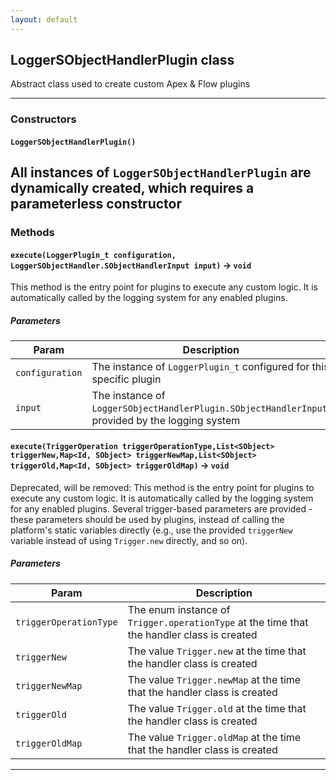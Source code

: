 ```yaml
---
layout: default
---
```


## LoggerSObjectHandlerPlugin class

Abstract class used to create custom Apex &amp; Flow plugins

---

### Constructors

#### `LoggerSObjectHandlerPlugin()`

## All instances of `LoggerSObjectHandlerPlugin` are dynamically created, which requires a parameterless constructor

### Methods

#### `execute(LoggerPlugin_t configuration, LoggerSObjectHandler.SObjectHandlerInput input)` → `void`

This method is the entry point for plugins to execute any custom logic. It is automatically called by the logging system for any enabled plugins.

##### Parameters

| Param           | Description                                                                                      |
| --------------- | ------------------------------------------------------------------------------------------------ |
| `configuration` | The instance of `LoggerPlugin_t` configured for this specific plugin                             |
| `input`         | The instance of `LoggerSObjectHandlerPlugin.SObjectHandlerInput`, provided by the logging system |

#### `execute(TriggerOperation triggerOperationType,List<SObject> triggerNew,Map<Id, SObject> triggerNewMap,List<SObject> triggerOld,Map<Id, SObject> triggerOldMap)` → `void`

Deprecated, will be removed: This method is the entry point for plugins to execute any custom logic. It is automatically called by the logging system for any enabled plugins. Several trigger-based parameters are provided - these parameters should be used by plugins, instead of calling the platform&apos;s static variables directly (e.g., use the provided `triggerNew` variable instead of using `Trigger.new` directly, and so on).

##### Parameters

| Param                  | Description                                                                                |
| ---------------------- | ------------------------------------------------------------------------------------------ |
| `triggerOperationType` | The enum instance of `Trigger.operationType` at the time that the handler class is created |
| `triggerNew`           | The value `Trigger.new` at the time that the handler class is created                      |
| `triggerNewMap`        | The value `Trigger.newMap` at the time that the handler class is created                   |
| `triggerOld`           | The value `Trigger.old` at the time that the handler class is created                      |
| `triggerOldMap`        | The value `Trigger.oldMap` at the time that the handler class is created                   |

---
